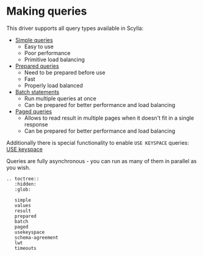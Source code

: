 # Making queries

This driver supports all query types available in Scylla:
* [Simple queries](simple.md)
    * Easy to use
    * Poor performance
    * Primitive load balancing
* [Prepared queries](prepared.md)
    * Need to be prepared before use
    * Fast
    * Properly load balanced
* [Batch statements](batch.md)
    * Run multiple queries at once
    * Can be prepared for better performance and load balancing
* [Paged queries](paged.md)
    * Allows to read result in multiple pages when it doesn't fit in a single response
    * Can be prepared for better performance and load balancing

Additionally there is special functionality to enable `USE KEYSPACE` queries:
[USE keyspace](usekeyspace.md)

Queries are fully asynchronous - you can run as many of them in parallel as you wish.

```eval_rst
.. toctree::
   :hidden:
   :glob:

   simple
   values
   result
   prepared
   batch
   paged
   usekeyspace
   schema-agreement
   lwt
   timeouts
```
